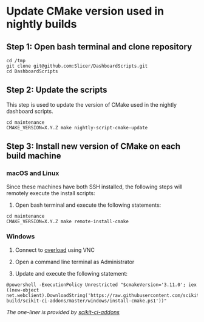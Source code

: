 
Update CMake version used in nightly builds
===========================================

## Step 1: Open bash terminal and clone repository

```
cd /tmp
git clone git@github.com:Slicer/DashboardScripts.git
cd DashboardScripts
```

## Step 2: Update the scripts

This step is used to update the version of CMake used in the nightly dashboard scripts.

```
cd maintenance
CMAKE_VERSION=X.Y.Z make nightly-script-cmake-update
```

## Step 3: Install new version of CMake on each build machine

### macOS and Linux

Since these machines have both SSH installed, the following steps will remotely execute
the install scripts:

1. Open bash terminal and execute the following statements:

```
cd maintenance
CMAKE_VERSION=X.Y.Z make remote-install-cmake
```

### Windows

1. Connect to [overload](../overload/REMOTE_IP) using VNC

2. Open a command line terminal as Administrator

3. Update and execute the following statement:

```
@powershell -ExecutionPolicy Unrestricted "$cmakeVersion='3.11.0'; iex ((new-object net.webclient).DownloadString('https://raw.githubusercontent.com/scikit-build/scikit-ci-addons/master/windows/install-cmake.ps1'))"
```

_The one-liner is provided by [scikit-ci-addons](http://scikit-ci-addons.readthedocs.io/en/latest/addons.html#install-cmake-ps1)_
